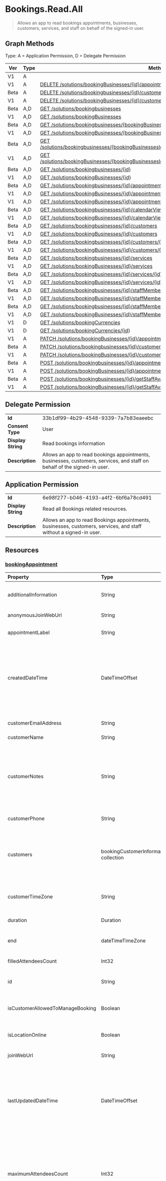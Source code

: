 # Bookings.Read.All

> Allows an app to read bookings appointments, businesses, customers, services, and staff on behalf of the signed-in user.
## Graph Methods

Type: A = Application Permission, D = Delegate Permission

|Ver|Type|Method|
|-------|----|------|
|V1|A|[](https://docs.microsoft.com/graph/api/bookingbusiness-post-appointments?view=graph-rest-1.0&tabs=http)|
|V1|A|[DELETE /solutions/bookingBusinesses/{id}/appointments/{id}](https://docs.microsoft.com/graph/api/bookingappointment-delete?view=graph-rest-1.0&tabs=http)|
|Beta|A|[DELETE /solutions/bookingbusinesses/{id}/customers/{id}](https://docs.microsoft.com/graph/api/bookingcustomer-delete?view=graph-rest-beta&tabs=http)|
|V1|A|[DELETE /solutions/bookingBusinesses/{id}/customers/{id}](https://docs.microsoft.com/graph/api/bookingcustomer-delete?view=graph-rest-1.0&tabs=http)|
|Beta|A,D|[GET /solutions/bookingbusinesses](https://docs.microsoft.com/graph/api/bookingbusiness-list?view=graph-rest-beta&tabs=http)|
|V1|A,D|[GET /solutions/bookingBusinesses](https://docs.microsoft.com/graph/api/bookingbusiness-list?view=graph-rest-1.0&tabs=http)|
|Beta|A,D|[GET /solutions/bookingbusinesses/{bookingBusinessesId}/customQuestions](https://docs.microsoft.com/graph/api/bookingbusiness-list-customquestions?view=graph-rest-beta&tabs=http)|
|V1|A,D|[GET /solutions/bookingBusinesses/{bookingBusinessesId}/customQuestions](https://docs.microsoft.com/graph/api/bookingbusiness-list-customquestions?view=graph-rest-1.0&tabs=http)|
|Beta|A,D|[GET /solutions/bookingbusinesses/{bookingBusinessesId}/customQuestions/{bookingCustomQuestionId}](https://docs.microsoft.com/graph/api/bookingcustomquestion-get?view=graph-rest-beta&tabs=http)|
|V1|A,D|[GET /solutions/bookingBusinesses/{bookingBusinessesId}/customQuestions/{bookingCustomQuestionId}](https://docs.microsoft.com/graph/api/bookingcustomquestion-get?view=graph-rest-1.0&tabs=http)|
|Beta|A,D|[GET /solutions/bookingbusinesses/{id}](https://docs.microsoft.com/graph/api/bookingbusiness-get?view=graph-rest-beta&tabs=http)|
|V1|A,D|[GET /solutions/bookingBusinesses/{id}](https://docs.microsoft.com/graph/api/bookingbusiness-get?view=graph-rest-1.0&tabs=http)|
|Beta|A,D|[GET /solutions/bookingbusinesses/{id}/appointments](https://docs.microsoft.com/graph/api/bookingbusiness-list-appointments?view=graph-rest-beta&tabs=http)|
|V1|A,D|[GET /solutions/bookingBusinesses/{id}/appointments](https://docs.microsoft.com/graph/api/bookingbusiness-list-appointments?view=graph-rest-1.0&tabs=http)|
|V1|A,D|[GET /solutions/bookingBusinesses/{id}/appointments/{id}](https://docs.microsoft.com/graph/api/bookingappointment-get?view=graph-rest-1.0&tabs=http)|
|Beta|A,D|[GET /solutions/bookingbusinesses/{id}/calendarView?start={start-value}&end={end-value}](https://docs.microsoft.com/graph/api/bookingbusiness-list-calendarview?view=graph-rest-beta&tabs=http)|
|V1|A,D|[GET /solutions/bookingBusinesses/{id}/calendarView?start={start-value}&end={end-value}](https://docs.microsoft.com/graph/api/bookingbusiness-list-calendarview?view=graph-rest-1.0&tabs=http)|
|Beta|A,D|[GET /solutions/bookingbusinesses/{id}/customers](https://docs.microsoft.com/graph/api/bookingbusiness-list-customers?view=graph-rest-beta&tabs=http)|
|V1|A,D|[GET /solutions/bookingBusinesses/{id}/customers](https://docs.microsoft.com/graph/api/bookingbusiness-list-customers?view=graph-rest-1.0&tabs=http)|
|Beta|A,D|[GET /solutions/bookingbusinesses/{id}/customers/{id}](https://docs.microsoft.com/graph/api/bookingcustomer-get?view=graph-rest-beta&tabs=http)|
|V1|A,D|[GET /solutions/bookingBusinesses/{id}/customers/{id}](https://docs.microsoft.com/graph/api/bookingcustomer-get?view=graph-rest-1.0&tabs=http)|
|Beta|A,D|[GET /solutions/bookingbusinesses/{id}/services](https://docs.microsoft.com/graph/api/bookingbusiness-list-services?view=graph-rest-beta&tabs=http)|
|V1|A,D|[GET /solutions/bookingBusinesses/{id}/services](https://docs.microsoft.com/graph/api/bookingbusiness-list-services?view=graph-rest-1.0&tabs=http)|
|Beta|A,D|[GET /solutions/bookingbusinesses/{id}/services/{id}](https://docs.microsoft.com/graph/api/bookingservice-get?view=graph-rest-beta&tabs=http)|
|V1|A,D|[GET /solutions/bookingBusinesses/{id}/services/{id}](https://docs.microsoft.com/graph/api/bookingservice-get?view=graph-rest-1.0&tabs=http)|
|Beta|A,D|[GET /solutions/bookingbusinesses/{id}/staffMembers](https://docs.microsoft.com/graph/api/bookingbusiness-list-staffmembers?view=graph-rest-beta&tabs=http)|
|V1|A,D|[GET /solutions/bookingBusinesses/{id}/staffMembers](https://docs.microsoft.com/graph/api/bookingbusiness-list-staffmembers?view=graph-rest-1.0&tabs=http)|
|Beta|A,D|[GET /solutions/bookingbusinesses/{id}/staffMembers/{id}](https://docs.microsoft.com/graph/api/bookingstaffmember-get?view=graph-rest-beta&tabs=http)|
|V1|A,D|[GET /solutions/bookingBusinesses/{id}/staffMembers/{id}](https://docs.microsoft.com/graph/api/bookingstaffmember-get?view=graph-rest-1.0&tabs=http)|
|V1|D|[GET /solutions/bookingCurrencies](https://docs.microsoft.com/graph/api/bookingcurrency-list?view=graph-rest-1.0&tabs=http)|
|V1|D|[GET /solutions/bookingCurrencies/{id}](https://docs.microsoft.com/graph/api/bookingcurrency-get?view=graph-rest-1.0&tabs=http)|
|V1|A|[PATCH /solutions/bookingBusinesses/{id}/appointments/{id}](https://docs.microsoft.com/graph/api/bookingappointment-update?view=graph-rest-1.0&tabs=http)|
|Beta|A|[PATCH /solutions/bookingbusinesses/{id}/customers/{id}](https://docs.microsoft.com/graph/api/bookingcustomer-update?view=graph-rest-beta&tabs=http)|
|V1|A|[PATCH /solutions/bookingBusinesses/{id}/customers/{id}](https://docs.microsoft.com/graph/api/bookingcustomer-update?view=graph-rest-1.0&tabs=http)|
|Beta|A|[POST /solutions/bookingbusinesses/{id}/appointments](https://docs.microsoft.com/graph/api/bookingbusiness-post-appointments?view=graph-rest-beta&tabs=http)|
|V1|A|[POST /solutions/bookingBusinesses/{id}/appointments](https://docs.microsoft.com/graph/api/bookingbusiness-post-appointments?view=graph-rest-1.0&tabs=http)|
|Beta|A|[POST /solutions/bookingbusinesses/{id}/getStaffAvailability](https://docs.microsoft.com/graph/api/bookingbusiness-getstaffavailability?view=graph-rest-beta&tabs=http)|
|V1|A|[POST /solutions/bookingBusinesses/{id}/getStaffAvailability](https://docs.microsoft.com/graph/api/bookingbusiness-getstaffavailability?view=graph-rest-1.0&tabs=http)|
## Delegate Permission
|||
|-|-|
|**Id**|33b1df99-4b29-4548-9339-7a7b83eaeebc|
|**Consent Type**|User|
|**Display String**|Read bookings information|
|**Description**|Allows an app to read bookings appointments, businesses, customers, services, and staff on behalf of the signed-in user.|
## Application Permission
|||
|-|-|
|**Id**|6e98f277-b046-4193-a4f2-6bf6a78cd491|
|**Display String**|Read all Bookings related resources.|
|**Description**|Allows an app to read Bookings appointments, businesses, customers, services, and staff without a signed-in user.  |
## Resources
### [bookingAppointment ](https://docs.microsoft.com/graph/api/resources/bookingappointment?view=graph-rest-1.0&tabs=http)
| Property     | Type |Description|
|:---------------|:--------|:----------|
|additionalInformation|String|Additional information that is sent to the customer when an appointment is confirmed.|
|anonymousJoinWebUrl|String|The URL of the meeting to join anonymously.|
|appointmentLabel|String|The custom label that can be stamped on this appointment by users.|
|createdDateTime|DateTimeOffset|The date, time, and time zone when the appointment was created. The timestamp type represents date and time information using ISO 8601 format and is always in UTC. For example, midnight UTC on Jan 1, 2014 is `2014-01-01T00:00:00Z`.	|
|customerEmailAddress|String|The SMTP address of the bookingCustomer who books the appointment.|
|customerName|String|The customer's name.|
|customerNotes|String|Notes from the customer associated with this appointment. You can get the value only when you read this **bookingAppointment** by its ID. You can set this property only when you initially create an appointment with a new customer.|
|customerPhone|String|The customer's phone number.|
|customers|bookingCustomerInformation collection|A collection of customer properties for an appointment. An appointment contains a list of customer information and each unit will indicate the properties of a customer who is part of that appointment. Optional.|
|customerTimeZone|String|The time zone of the customer. For a list of possible values, see dateTimeTimeZone.|
|duration|Duration|The length of the appointment, denoted in ISO8601 format. |
|end|dateTimeTimeZone|The date, time, and time zone when the appointment ends.|
|filledAttendeesCount|Int32|The current number of customers in the appointment.|
|id|String| The ID of the **bookingAppointment**. Read-only.|
|isCustomerAllowedToManageBooking|Boolean|Indicates that the customer can manage bookings created by the staff. The default value is `false`.|
|isLocationOnline|Boolean|Indicates that the appointment is held online. The default value is `false`.|
|joinWebUrl|String|The URL of the online meeting for the appointment.|
|lastUpdatedDateTime|DateTimeOffset|The date, time, and time zone when the booking business was last updated. The timestamp type represents date and time information using ISO 8601 format and is always in UTC. For example, midnight UTC on Jan 1, 2014 is `2014-01-01T00:00:00Z`.|
|maximumAttendeesCount|Int32|The maximum number of customers allowed in an appointment. If **maximumAttendeesCount** of the service is greater than 1, pass valid customer IDs while creating or updating an appointment. To create a customer, use the Create bookingCustomer operation.|
|optOutOfCustomerEmail|Boolean|If `true` indicates that the bookingCustomer for this appointment doesn't wish to receive a confirmation for this appointment.|
|postBuffer|Duration|The amount of time to reserve after the appointment ends, for cleaning up, as an example. The value is expressed in ISO8601 format. |
|preBuffer|Duration|The amount of time to reserve before the appointment begins, for preparation, as an example. The value is expressed in ISO8601 format.|
|price|Double|The regular price for an appointment for the specified bookingService.|
|priceType|bookingPriceType| A setting to provide flexibility for the pricing structure of services. Possible values are: `undefined`, `fixedPrice`, `startingAt`, `hourly`, `free`, `priceVaries`, `callUs`, `notSet`, `unknownFutureValue`.|
|reminders|bookingReminder collection|The collection of customer reminders sent for this appointment. The value of this property is available only when reading this **bookingAppointment** by its ID.|
|selfServiceAppointmentId|String|Another tracking ID for the appointment, if the appointment was created directly by the customer on the scheduling page, as opposed to by a staff member on behalf of the customer.|
|serviceId|String|The ID of the bookingService associated with this appointment.|
|serviceLocation|location|The location where the service is delivered.|
|serviceName|String|The name of the **bookingService** associated with this appointment.<br>This property is optional when creating a new appointment. If not specified, it's computed from the service associated with the appointment by the **serviceId** property.|
|serviceNotes|String|Notes from a bookingStaffMember. The value of this property is available only when reading this **bookingAppointment** by its ID.|
|smsNotificationsEnabled|Boolean|If `true`, indicates SMS notifications will be sent to the customers for the appointment. Default value is `false`.|
|staffMemberIds|String collection|The ID of each bookingStaffMember who is scheduled in this appointment.|
|start|dateTimeTimeZone|The date, time, and time zone when the appointment begins.|
### [bookingBusiness ](https://docs.microsoft.com/graph/api/resources/bookingbusiness?view=graph-rest-1.0&tabs=http)
| Property	   | Type	|Description|
|:---------------|:--------|:----------|
|address|physicalAddress|The street address of the business. The **address** property, together with **phone** and **webSiteUrl**, appear in the footer of a business scheduling page. The attribute **type** of physicalAddress is not supported in v1.0. Internally we map the addresses to the type `others`.|
|bookingPageSettings|bookingPageSettings|Settings for the published booking page.|
|businessHours|bookingWorkHours collection|The hours of operation for the business.|
|businessType|String|The type of business.|
|createdDateTime|DateTimeOffset|The date, time, and time zone when the booking business was created. The timestamp type represents date and time information using ISO 8601 format and is always in UTC. For example, midnight UTC on Jan 1, 2014 is `2014-01-01T00:00:00Z`.|
|defaultCurrencyIso|String|The code for the currency that the business operates in on Microsoft Bookings.|
|displayName|String|The name of the business, which interfaces with customers. This name appears at the top of the business scheduling page.|
|email|String|The email address for the business.|
|id|String|A unique programmatic identifier for the business. Read-only.|
|isPublished|Boolean|The scheduling page has been made available to external customers. Use the **publish** and **unpublish** actions to set this property. Read-only.|
|languageTag|String|The language of the self-service booking page.|
|lastUpdatedDateTime|DateTimeOffset|The date, time, and time zone when the booking business was last updated. The timestamp type represents date and time information using ISO 8601 format and is always in UTC. For example, midnight UTC on Jan 1, 2014 is `2014-01-01T00:00:00Z`.|
|phone|String|The telephone number for the business. The **phone** property, together with **address** and **webSiteUrl**, appear in the footer of a business scheduling page.|
|publicUrl|String|The URL for the scheduling page, which is set after you publish or unpublish the page. Read-only.|
|schedulingPolicy|bookingSchedulingPolicy|Specifies how bookings can be created for this business.|
|webSiteUrl|String|The URL of the business web site. The **w
### [bookingCurrency ](https://docs.microsoft.com/graph/api/resources/bookingcurrency?view=graph-rest-1.0&tabs=http)
| Property	   | Type	|Description|
|:---------------|:--------|:----------|
|id|String| A 3-character currency code, based on ISO 4217. For example, the currency code for the US dollar is USD, and for the Australian dollar is AUD. Read-only.|
|symbol|String| The currency symbol. For example, the currency symbol for the US dollar and for the Australian dollar is $.  |
### [bookingCustomer ](https://docs.microsoft.com/graph/api/resources/bookingcustomer?view=graph-rest-1.0&tabs=http)
| Property	   | Type	|Description|
|:---------------|:--------|:----------|
|addresses|physicalAddress collection|Addresses associated with the customer. The attribute **type** of **physicalAddress** isn't supported in v1.0. Internally we map the addresses to the type `others`.|
|createdDateTime|DateTimeOffset|The date, time, and time zone when the customer was created. The timestamp type represents date and time information using ISO 8601 format and is always in UTC. For example, midnight UTC on Jan 1, 2014 is `2014-01-01T00:00:00Z`.|
|displayName|String|The name of the customer.|
|emailAddress|String|The SMTP address of the customer.|
|id|String| The ID of the customer. Read-only. Inherited from bookingCustomerBase.|
|lastUpdatedDateTime|DateTimeOffset|The date, time, and time zone when the customer was last updated. The timestamp type represents date and time information using ISO 8601 format and is always in UTC. For example, midnight UTC on Jan 1, 2014 is `2014-01-01T00:00:00Z`.|
|phones|phone collection|Phone numbers associated with the customer, including home, business, and mobile numbers.|
### [bookingCustomerInformation ](https://docs.microsoft.com/graph/api/resources/bookingcustomerinformation?view=graph-rest-1.0&tabs=http)
|Property|Type|Description|
|:---|:---|:---|
|customerId|String|The ID of the **bookingCustomer** for this appointment. If no ID is specified when an appointment is created, then a new **bookingCustomer** object is created. Once set, you should consider the **customerId** immutable. |
|customQuestionAnswers|bookingQuestionAnswer collection|It consists of the list of custom questions and answers given by the customer as part of the appointment |
|emailAddress|String| The SMTP address of the bookingCustomer who is booking the appointment |
|location|location| Represents location information for the bookingCustomer who is booking the appointment. |
|name|String|The customer's name. |
|notes|String|Notes from the customer associated with this appointment. You can get the value only when reading this **bookingAppointment** by its ID. You can set this property only when initially creating an appointment with a new customer. After that point, the value is computed from the customer represented by the **customerId**. |
|phone|String|The customer's phone number. |
|timeZone|String|The time zone of the customer. For a list of possible values, see dateTimeTimeZone.|
### [bookingCustomQuestion ](https://docs.microsoft.com/graph/api/resources/bookingcustomquestion?view=graph-rest-1.0&tabs=http)
| Property        | Type              | Description                                                                                               |
| :-------------- | :---------------- | :-------------------------------------------------------------------------------------------------------- |
| answerInputType | answerInputType   | The expected answer type. The possible values are: `text`, `radioButton`, `unknownFutureValue`.     |
| answerOptions   | String collection | List of possible answer values.                                                                    |
| createdDateTime|DateTimeOffset|The date, time, and time zone when the custom question was created. The timestamp type represents date and time information using ISO 8601 format and is always in UTC. For example, midnight UTC on Jan 1, 2014 is `2014-01-01T00:00:00Z`.|
| displayName     | String            | The question. |
| id              | String            | The ID of the custom question. Inherited from entity.                           |
| lastUpdatedDateTime|DateTimeOffset|The date, time, and time zone when the custom question was last updated. The timestamp type represents date and time information using ISO 8601 format and is always in UTC. For example, midnight UTC on Jan 1, 2014 is `2014-01-01T00:00:00Z`.|
### [bookingReminder ](https://docs.microsoft.com/graph/api/resources/bookingreminder?view=graph-rest-1.0&tabs=http)
| Property	   | Type	|Description|
|:---------------|:--------|:----------|
|message|String|The message in the reminder.|
|offset|Duration|The amount of time before the start of an appointment that the reminder should be sent. It's denoted in ISO 8601 format.|
|recipients|bookingReminderRecipients|The persons who should receive the reminder. Possible values are: `allAttendees`, `staff`, `customer`, `unknownFutureValue`.|
### [bookingService ](https://docs.microsoft.com/graph/api/resources/bookingservice?view=graph-rest-1.0&tabs=http)
| Property	   | Type	|Description|
|:---------------|:--------|:----------|
|additionalInformation|String|Additional information that is sent to the customer when an appointment is confirmed.|
|createdDateTime|DateTimeOffset|The date, time, and time zone when the service was created. The timestamp type represents date and time information using ISO 8601 format and is always in UTC. For example, midnight UTC on Jan 1, 2014 is `2014-01-01T00:00:00Z`.|
|customQuestions|bookingQuestionAssignment collection| Contains the set of custom questions associated with a particular service. |
|defaultDuration|Duration|The default length of the service, represented in numbers of days, hours, minutes, and seconds. For example, P11D23H59M59.999999999999S. |
|defaultLocation|location|The default physical location for the service.|
|defaultPrice|Double|The default monetary price for the service.|
|defaultPriceType|bookingPriceType|The default way the service is charged. Possible values are: `undefined`, `fixedPrice`, `startingAt`, `hourly`, `free`, `priceVaries`, `callUs`, `notSet`, `unknownFutureValue`.|
|defaultReminders|bookingReminder collection|The default set of reminders for an appointment of this service. The value of this property is available only when reading this **bookingService** by its ID.|
|description|String|A text description for the service.|
|displayName|String|A service name.|
|id|String|The ID of that service, in a GUID format. Read-only.|
|isAnonymousJoinEnabled|Boolean|Indicates if an anonymousJoinWebUrl(webrtcUrl) is generated for the appointment booked for this service. The default value is `false`. |
|isCustomerAllowedToManageBooking|Boolean|Indicates that the customer can manage bookings created by the staff. The default value is `false`.|
|isHiddenFromCustomers|Boolean|`True` indicates that this service isn't available to customers for booking.|
|isLocationOnline|Boolean|Indicates that the appointments for the service are held online. The default value is `false`.|
|languageTag|String|The language of the self-service booking page.|
|lastUpdatedDateTime|DateTimeOffset|The date, time, and time zone when the service was last updated. The timestamp type represents date and time information using ISO 8601 format and is always in UTC. For example, midnight UTC on Jan 1, 2014 is `2014-01-01T00:00:00Z`.|
|maximumAttendeesCount|Int32|The maximum number of customers allowed in a service. If **maximumAttendeesCount** of the service is greater than 1, pass valid customer IDs while creating or updating an appointment. To create a customer, use the Create bookingCustomer operation. |
|notes|String|Additional information about this service.|
|postBuffer|Duration|The time to buffer after an appointment for this service ends, and before the next customer appointment can be booked.|
|preBuffer|Duration|The time to buffer before an appointment for this service can start.|
|schedulingPolicy|bookingSchedulingPolicy|The set of policies that determine how appointments for this type of service should be created and managed.|
|smsNotificationsEnabled|Boolean|True indicates SMS notifications can be sent to the customers for the appointment of the service. Default value is false.|
|staffMemberIds|String collection|Represents those staff members who provide this service. |
|webUrl|String|The URL a customer uses to access the service.|
### [bookingStaffMember ](https://docs.microsoft.com/graph/api/resources/bookingstaffmember?view=graph-rest-1.0&tabs=http)
| Property	   | Type	|Description|
|:---------------|:--------|:----------|
|availabilityIsAffectedByPersonalCalendar|Boolean|True means that if the staff member is a Microsoft 365 user, the Bookings API would verify the staff member's availability in their personal calendar in Microsoft 365, before making a booking. |
|createdDateTime|DateTimeOffset|The date, time, and time zone when the staff member was created. The timestamp type represents date and time information using ISO 8601 format and is always in UTC. For example, midnight UTC on Jan 1, 2014 is `2014-01-01T00:00:00Z`.|
|displayName|String|The name of the staff member, as displayed to customers. Required.|
|emailAddress|String|The email address of the staff member. This email address can be in the same Microsoft 365 tenant as the business, or in a different email domain. This email address can be used if the **sendConfirmationsToOwner** property is set to true in the scheduling policy of the business. Required.|
|id|String| The ID of the staff member, in a GUID format. Read-only.|
|isEmailNotificationEnabled|Boolean|Indicates that a staff member is notified via email when a booking assigned to them is created or changed. The default value is `true`.|
|membershipStatus|bookingStaffMembershipStatus| The membership status of the staff member in the business. Possible values are: `active`, `pendingAcceptance`, `rejectedByStaff`, `unknownFutureValue`. |
|lastUpdatedDateTime|DateTimeOffset|The date, time, and time zone when the staff member was last updated. The timestamp type represents date and time information using ISO 8601 format and is always in UTC. For example, midnight UTC on Jan 1, 2014 is `2014-01-01T00:00:00Z`.|
|role|bookingStaffRole| The role of the staff member in the business. Possible values are: `guest`, `administrator`, `viewer`, `externalGuest`, `unknownFutureValue`, `scheduler`, `teamMember`. You must use the `Prefer: include-unknown-enum-members` request header to get the following values from this evolvable enum: `scheduler`, `teamMember`. Required. |
|timeZone|String|The time zone of the staff member. For a list of possible values, see dateTimeTimeZone.|
|useBusinessHours|Boolean|True means the staff member's availability is as specified in the **businessHours** property of the business. False means the availability is determined by the staff member's **workingHours** property setting.|
|workingHours|bookingWorkHours collection|The range of hours each day of the week that the staff member is available for booking. By default, they're initialized to be the same as the **b
### [dateTimeTimeZone ](https://docs.microsoft.com/graph/api/resources/datetimetimezone?view=graph-rest-1.0&tabs=http)
| Property	   | Type	|Description|
|:---------------|:--------|:----------|
|dateTime|String|A single point of time in a combined date and time representation (`{date}T{time}`; for example, `2017-08-29T04:00:00.0000000`).|
|timeZone|String|Represents a time zone, for example, "Pacific Standard Time". See below for more possible values.|
### [Location ](https://docs.microsoft.com/graph/api/resources/location?view=graph-rest-1.0&tabs=http)
| Property  | Type   | Description                                                     |
|:----------|:-------|:----------------------------------------------------------------|
| address | physicalAddress |The street address of the location. |
| coordinates | outlookGeoCoordinates | The geographic coordinates and elevation of the location. |
| displayName  | String | The name associated with the location.                       |
| locationEmailAddress | String | Optional email address of the location.              |
| locationUri | String | Optional URI representing the location. |
| locationType | locationType | The type of location. The possible values are: `default`, `conferenceRoom`, `homeAddress`, `businessAddress`,`geoCoordinates`, `streetAddress`, `hotel`, `restaurant`, `localBusiness`, `postalAddress`. Read-only.|
| uniqueId | String | For internal use only.|
| uniqueIdType | locationUniqueIdType | For internal use only. |
### [phone ](https://docs.microsoft.com/graph/api/resources/phone?view=graph-rest-1.0&tabs=http)
| Property	   | Type	|Description|
|:---------------|:--------|:----------|
|number|string|The phone number.|
|type|phoneType|The type of phone number. The possible values are: `home`, `business`, `mobile`, `other`, `assistant`, `homeFax`, `businessFax`, `otherFax`, `pager`, `radio`.|
### [physicalAddress ](https://docs.microsoft.com/graph/api/resources/physicaladdress?view=graph-rest-1.0&tabs=http)
| Property	   | Type	|Description|
|:---------------|:--------|:----------|
|city|String|The city.|
|countryOrRegion|String|The country or region. It's a free-format string value, for example, "United States".|
|postalCode|String|The postal code.|
|state|String|The state.|
|street|String|The street.|
### [staffAvailabilityItem ](https://docs.microsoft.com/graph/api/resources/staffavailabilityitem?view=graph-rest-1.0&tabs=http)
| Property  | Type |Description|
|:---------------|:--------|:----------|
|availabilityItems |availabilityItem collection |Each item in this collection indicates a slot and the status of the staff member.|
|staffId |String |The ID of the staff member.|
